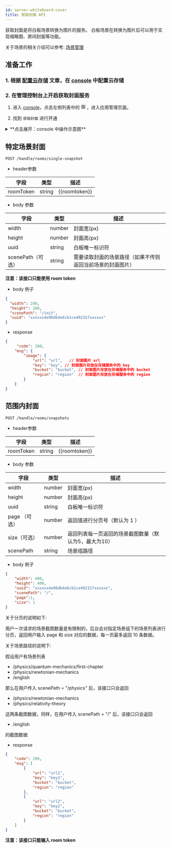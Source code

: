 ```yaml
---
id: server-whiteboard-cover
title: 获取封面 API
---
```


获取封面是将白板场景转换为图片的服务。
白板场景在转换为图片后可以用于实现缩略图、房间封面等功能。

关于场景的相关介绍可以参考:  [场景管理](/docs/javascript/guides/js-scenes)

## 准备工作

### 1. 根据 [配置云存储](/docs/blog/blog-add-driver) 文章，在 [console](https://console.herewhite.com) 中配置云存储

### 2. 在管理控制台上开启获取封面服务

1. 进入 [console](https://console.herewhite.com)，点击左侧列表中的 <svg viewBox="64 64 896 896" class="" data-icon="appstore" width="1em" height="1em" fill="currentColor" aria-hidden="true" focusable="false"><path d="M464 144H160c-8.8 0-16 7.2-16 16v304c0 8.8 7.2 16 16 16h304c8.8 0 16-7.2 16-16V160c0-8.8-7.2-16-16-16zm-52 268H212V212h200v200zm452-268H560c-8.8 0-16 7.2-16 16v304c0 8.8 7.2 16 16 16h304c8.8 0 16-7.2 16-16V160c0-8.8-7.2-16-16-16zm-52 268H612V212h200v200zM464 544H160c-8.8 0-16 7.2-16 16v304c0 8.8 7.2 16 16 16h304c8.8 0 16-7.2 16-16V560c0-8.8-7.2-16-16-16zm-52 268H212V612h200v200zm452-268H560c-8.8 0-16 7.2-16 16v304c0 8.8 7.2 16 16 16h304c8.8 0 16-7.2 16-16V560c0-8.8-7.2-16-16-16zm-52 268H612V612h200v200z"></path></svg> ，进入应用管理页面。

2. 找到 `获取封面` 进行开通

<details>
<summary>**点击展开：console 中操作示意图**</summary>

* 获取封面服务初始状态
![获取封面服务初始状态](https://white-document.oss-cn-hangzhou.aliyuncs.com/netless-doc-images/cover0.png)

* 获取封面服务管理页面
![获取封面服务管理页面](https://white-document.oss-cn-hangzhou.aliyuncs.com/netless-doc-images/cover2.png)

* 关闭获取封面服务
![关闭获取封面服务](https://white-document.oss-cn-hangzhou.aliyuncs.com/netless-doc-images/cover3.png)

</details>

## 特定场景封面

`POST /handle/rooms/single-snapshot`

* header参数

字段 | 类型 | 描述 |
--  | -- | -- |
roomToken | string | {{roomtoken}}|

* body 参数

字段 | 类型 | 描述 |
--  | -- | -- |
width | number | 封面宽(px) |
height | number | 封面高(px) |
uuid | string | 白板唯一标识符 |
scenePath（可选） | string | 需要读取封面的场景路径（如果不传则返回当前场景的封面图片） |

**注意：该接口只能使用 room token**

* body 例子

```json
{
  "width": 240,
  "height": 180,
  "scenePath": "/init",
  "uuid": "xxxxxx4e96db4e6cb1ce492157xxxxxx"
}
```

* response

```JSON
{
     "code": 200,
    "msg": {
        "image": {
            "url": "url",   // 封面图片 url
            "key": "key", // 封面图片存放在存储服务中的 key
            "bucket": "bucket", // 封面图片存放在存储服务中的 bucket
            "region": "region"  // 封面图片存放在存储服务中的 region
        }
    }
}
```

## 范围内封面

`POST /handle/rooms/snapshots`

* header参数

字段 | 类型 | 描述 |
--  | -- | -- |
roomToken | string | {{roomtoken}}|

* body 参数

字段 | 类型 | 描述 |
--  | -- | -- |
width | number | 封面宽(px) |
height | number | 封面高(px) |
uuid | string | 白板唯一标识符 |
page （可选）| number | 返回值进行分页号（默认为 1 ）|
size（可选） | number | 返回列表每一页返回的场景截图数量（默认为5，最大为10）|
scenePath | string | 场景组路径 |

* body 例子

```json
{
    "width": 400,
    "height": 400,
    "uuid": "xxxxxx4e96db4e6cb1ce492157xxxxxx",
    "scenePath": "/",
    "page":1,
    "size": 1
}
```

关于分页的说明如下:

用户一次请求的场景截图数量是有限制的，后台会对指定场景组下的场景列表进行分页，返回用户输入 page 和 size 对应的数据，每一页最多返回 10 条数据。

关于场景路径的说明下:

假设用户有场景列表
* /physics/quantum-mechanics/first-chapter
* /physics/newtonian-mechanics
* /english

那么在用户传入 scenePath = "/physics" 后，该接口只会返回

* /physics/newtonian-mechanics
* /physics/relativity-theory

这两条截图数据，同样，在用户传入 scenePath = "/" 后，该接口只会返回 

* /english 

的截图数据

* response

```JSON
{
    "code": 200,
    "msg": [
        {
            "url": "url1",
            "key": "key1",
            "bucket": "bucket",
            "region": "region"
        },
        {
            "url": "url2",
            "key": "key2",
            "bucket": "bucket",
            "region": "region"
        }
    ]
}
```

**注意：该接口只能输入 room token**
